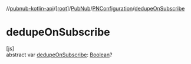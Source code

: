 //[pubnub-kotlin-api](../../../../index.md)/[[root]](../../index.md)/[PubNub](../index.md)/[PNConfiguration](index.md)/[dedupeOnSubscribe](dedupe-on-subscribe.md)

# dedupeOnSubscribe

[js]\
abstract var [dedupeOnSubscribe](dedupe-on-subscribe.md): [Boolean](https://kotlinlang.org/api/latest/jvm/stdlib/kotlin/-boolean/index.html)?
